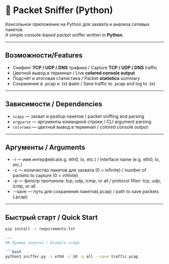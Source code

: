 # 🐍 Packet Sniffer (Python)

Консольное приложение на Python для захвата и анализа сетевых пакетов.  
A simple console-based packet sniffer written in **Python**.

---

## Возможности/Features

- Снифинг **TCP / UDP / DNS** трафика / Capture **TCP / UDP / DNS** traffic
- Цветной вывод в терминал / Live **colored console output**
- Подсчёт и итоговая статистика / Packet **statistics** summary
- Сохранение в .pcap и .txt файл / Save traffic to .pcap and log to .txt

---

## Зависимости / Dependencies

- `scapy` — захват и разбор пакетов / packet sniffing and parsing  
- `argparse` — аргументы командной строки / CLI argument parsing  
- `colorama` — цветной вывод в терминал / colored console output  

---

## Аргументы / Arguments
- -i — имя интерфейса(e.g. eth0, lo, etc.) / interface name (e.g. eth0, lo, etc.)
- -c — количество пакетов для захвата (0 = infinite) / number of packets to capture (0 = infinite)
- -p — фильтр протокола: tcp, udp, icmp, or all / protocol filter: tcp, udp, icmp, or all
- --save — путь для сохранения пакетов(.pcap) / path to save packets (.pcap)

---
##  Быстрый старт / Quick Start

```bash
pip install -r requirements.txt

---
## Пример запуска / Example usage

```bash
python3 sniffer.py -i eth0 -c 10 -p all --save traffic.pcap



